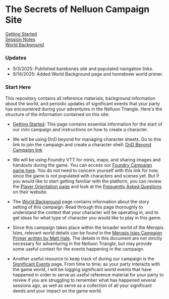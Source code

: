 # The Secrets of Nelluon Campaign Site
[Getting Started](http://c3ptoh.github.io/secrets-of-nelluon/getting-started)  
[Session Notes](http://c3ptoh.github.io/secrets-of-nelluon/session-notes)  
[World Background](http://c3ptoh.github.io/secrets-of-nelluon/world-background)


### Updates
- 9/3/2025: Published barebones site and populated navigation links.
- 9/14/2025: Added World Background page and homebrew world primer.

### Start Here
This repository contains all reference materials, background information about the world, and periodic updates of significant events that your party has encountered during your adventures in the Nelluon Triangle. Here's the structure of the information contained on this site:

- [Getting Started](getting-started.md): This page contains essential information for the start of our mini campaign and instructions on how to create a character. 

- We will be using DnD beyond for managing character sheets. Go to this link to join the campaign and create a character shell: [DnD Beyond Campaign link](https://www.dndbeyond.com/campaigns/join/69780281190086973)

- We will be using Foundry VTT for minis, maps, and sharing images and handouts during the game. You can access our [Foundry Campaign game here](http://67.172.201.236:30000/). You do not need to concern yourself with this link for now, since the game is not populated with characters and scenes yet. But if you would like to start getting familiar with the platform, you can review the [Player Orientation page](https://foundryvtt.com/article/player-orientation/) and look at the [Frequently Asked Questions](https://foundryvtt.com/article/faq/) on their website.

- The [World Background](world-background.md) page contains information about the story setting of this campaign. Read through this page thoroughly to understand the context that your character will be operating in, and to get ideas for what type of character you would like to play in this game.

- Since this campaign takes place within the broader world of the Meropis Isles, relevant world details can be found in the [Meropis Isles Campaign Primer written by Matt Hale](matt-hale-homebrew-background.pdf). The details in this document are not strictly necessary for adventuring in the Nelluon Triangle, but may provide some useful context for the events happening in the campaign. 

- Another useful resource to keep track of during our campaign is the [Significant Events](significant-events.md) page. From time to time, as your party interacts with the game world, I will be logging significant world events that have happened in order to serve as useful reference material for your party to reivew if you are struggling to remember what has happened several sessions ago, as well as serve as a collection of all your significant deeds and your impact on the game world. 

